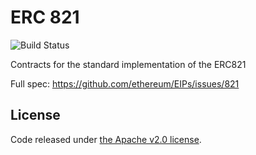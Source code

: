 # ERC 821

![Build Status](https://circleci.com/gh/decentraland/erc821.png)

Contracts for the standard implementation of the ERC821

Full spec: https://github.com/ethereum/EIPs/issues/821

## License

Code released under [the Apache v2.0 license](https://github.com/decentraland/land/blob/master/LICENSE).
